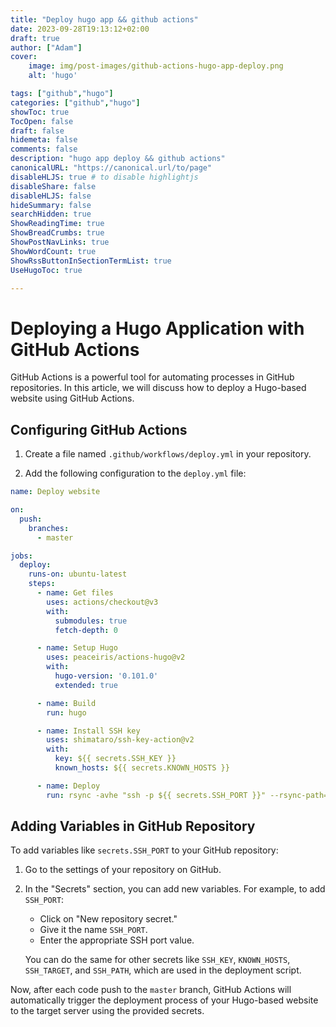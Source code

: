 ```yaml
---
title: "Deploy hugo app && github actions"
date: 2023-09-28T19:13:12+02:00
draft: true
author: ["Adam"]
cover:
    image: img/post-images/github-actions-hugo-app-deploy.png
    alt: 'hugo'

tags: ["github","hugo"] 
categories: ["github","hugo"] 
showToc: true
TocOpen: false
draft: false
hidemeta: false
comments: false
description: "hugo app deploy && github actions"
canonicalURL: "https://canonical.url/to/page"
disableHLJS: true # to disable highlightjs
disableShare: false
disableHLJS: false
hideSummary: false
searchHidden: true
ShowReadingTime: true
ShowBreadCrumbs: true
ShowPostNavLinks: true
ShowWordCount: true
ShowRssButtonInSectionTermList: true
UseHugoToc: true

---
```



# Deploying a Hugo Application with GitHub Actions

GitHub Actions is a powerful tool for automating processes in GitHub repositories. In this article, we will discuss how to deploy a Hugo-based website using GitHub Actions.

## Configuring GitHub Actions

1. Create a file named `.github/workflows/deploy.yml` in your repository.

2. Add the following configuration to the `deploy.yml` file:

```yaml
name: Deploy website

on:
  push:
    branches:
      - master

jobs:
  deploy:
    runs-on: ubuntu-latest
    steps:
      - name: Get files
        uses: actions/checkout@v3
        with: 
          submodules: true
          fetch-depth: 0

      - name: Setup Hugo
        uses: peaceiris/actions-hugo@v2
        with:
          hugo-version: '0.101.0'
          extended: true

      - name: Build
        run: hugo 

      - name: Install SSH key
        uses: shimataro/ssh-key-action@v2
        with: 
          key: ${{ secrets.SSH_KEY }}
          known_hosts: ${{ secrets.KNOWN_HOSTS }}

      - name: Deploy
        run: rsync -avhe "ssh -p ${{ secrets.SSH_PORT }}" --rsync-path="sudo rsync" ./public/ ${{ secrets.SSH_TARGET }}:${{ secrets.SSH_PATH }} --delete
```

## Adding Variables in GitHub Repository

To add variables like `secrets.SSH_PORT` to your GitHub repository:

1. Go to the settings of your repository on GitHub.

2. In the "Secrets" section, you can add new variables. For example, to add `SSH_PORT`:

   - Click on "New repository secret."
   - Give it the name `SSH_PORT`.
   - Enter the appropriate SSH port value.

   You can do the same for other secrets like `SSH_KEY`, `KNOWN_HOSTS`, `SSH_TARGET`, and `SSH_PATH`, which are used in the deployment script.

Now, after each code push to the `master` branch, GitHub Actions will automatically trigger the deployment process of your Hugo-based website to the target server using the provided secrets.